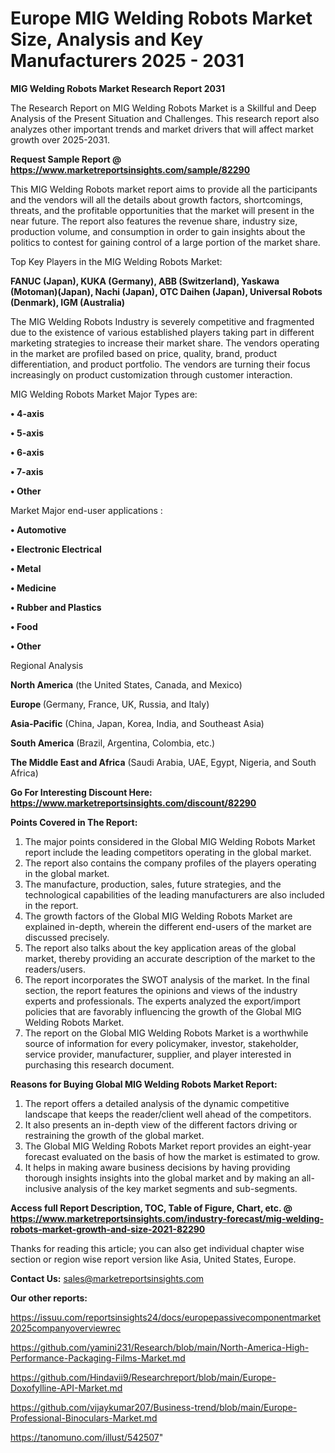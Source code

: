 # Europe MIG Welding Robots Market Size, Analysis and Key Manufacturers 2025 - 2031

<strong>MIG Welding Robots Market Research Report 2031</strong>

The Research Report on MIG Welding Robots Market is a Skillful and Deep Analysis of the Present Situation and Challenges. This research report also analyzes other important trends and market drivers that will affect market growth over 2025-2031.

<strong>Request Sample Report @ <a href=https://www.marketreportsinsights.com/sample/82290>https://www.marketreportsinsights.com/sample/82290</a></strong>

This MIG Welding Robots market report aims to provide all the participants and the vendors will all the details about growth factors, shortcomings, threats, and the profitable opportunities that the market will present in the near future. The report also features the revenue share, industry size, production volume, and consumption in order to gain insights about the politics to contest for gaining control of a large portion of the market share.

Top Key Players in the MIG Welding Robots Market:

<strong>FANUC (Japan), KUKA (Germany), ABB (Switzerland), Yaskawa (Motoman)(Japan), Nachi (Japan), OTC Daihen (Japan), Universal Robots (Denmark), IGM (Australia)</strong>

The MIG Welding Robots Industry is severely competitive and fragmented due to the existence of various established players taking part in different marketing strategies to increase their market share. The vendors operating in the market are profiled based on price, quality, brand, product differentiation, and product portfolio. The vendors are turning their focus increasingly on product customization through customer interaction.

MIG Welding Robots Market Major Types are:

<strong>• 4-axis

• 5-axis

• 6-axis

• 7-axis

• Other</strong>

Market Major end-user applications :

<strong>• Automotive

• Electronic Electrical

• Metal

• Medicine

• Rubber and Plastics

• Food

• Other</strong>

Regional Analysis

</u><strong><b>North America</b></strong> (the United States, Canada, and Mexico)

<strong><b>Europe </b></strong>(Germany, France, UK, Russia, and Italy)

<strong><b>Asia-Pacific</b></strong> (China, Japan, Korea, India, and Southeast Asia)

<strong><b>South America</b></strong> (Brazil, Argentina, Colombia, etc.)

<strong><b>The Middle East and Africa</b></strong> (Saudi Arabia, UAE, Egypt, Nigeria, and South Africa)

<strong>Go For Interesting Discount Here: <a href=https://www.marketreportsinsights.com/discount/82290>https://www.marketreportsinsights.com/discount/82290</a></strong>

<strong>Points Covered in The Report:</strong>
<ol>
  <li>The major points considered in the Global MIG Welding Robots Market report include the leading competitors operating in the global market.</li>
  <li>The report also contains the company profiles of the players operating in the global market.</li>
  <li>The manufacture, production, sales, future strategies, and the technological capabilities of the leading manufacturers are also included in the report.</li>
  <li>The growth factors of the Global MIG Welding Robots Market are explained in-depth, wherein the different end-users of the market are discussed precisely.</li>
  <li>The report also talks about the key application areas of the global market, thereby providing an accurate description of the market to the readers/users.</li>
  <li>The report incorporates the SWOT analysis of the market. In the final section, the report features the opinions and views of the industry experts and professionals. The experts analyzed the export/import policies that are favorably influencing the growth of the Global MIG Welding Robots Market.</li>
  <li>The report on the Global MIG Welding Robots Market is a worthwhile source of information for every policymaker, investor, stakeholder, service provider, manufacturer, supplier, and player interested in purchasing this research document.</li>
</ol>
<strong>Reasons for Buying Global MIG Welding Robots Market Report:</strong>

<ol>
  <li>The report offers a detailed analysis of the dynamic competitive landscape that keeps the reader/client well ahead of the competitors.</li>
  <li>It also presents an in-depth view of the different factors driving or restraining the growth of the global market.</li>
  <li>The Global MIG Welding Robots Market report provides an eight-year forecast evaluated on the basis of how the market is estimated to grow.</li>
  <li>It helps in making aware business decisions by having providing thorough insights insights into the global market and by making an all-inclusive analysis of the key market segments and sub-segments.</li>
</ol>
<strong>Access full Report Description, TOC, Table of Figure, Chart, etc. @ <a href=https://www.marketreportsinsights.com/industry-forecast/mig-welding-robots-market-growth-and-size-2021-82290>https://www.marketreportsinsights.com/industry-forecast/mig-welding-robots-market-growth-and-size-2021-82290</a></strong>


Thanks for reading this article; you can also get individual chapter wise section or region wise report version like Asia, United States, Europe.

<strong>Contact Us:</strong>
sales@marketreportsinsights.com

<strong>Our other reports:</strong>

<a href=https://issuu.com/reportsinsights24/docs/europepassivecomponentmarket2025companyoverviewrec>https://issuu.com/reportsinsights24/docs/europepassivecomponentmarket2025companyoverviewrec</a>

<a href=https://github.com/yamini231/Research/blob/main/North-America-High-Performance-Packaging-Films-Market.md>https://github.com/yamini231/Research/blob/main/North-America-High-Performance-Packaging-Films-Market.md</a>

<a href=https://github.com/Hindavii9/Researchreport/blob/main/Europe-Doxofylline-API-Market.md>https://github.com/Hindavii9/Researchreport/blob/main/Europe-Doxofylline-API-Market.md</a>

<a href=https://github.com/vijaykumar207/Business-trend/blob/main/Europe-Professional-Binoculars-Market.md>https://github.com/vijaykumar207/Business-trend/blob/main/Europe-Professional-Binoculars-Market.md</a>

<a href=https://tanomuno.com/illust/542507>https://tanomuno.com/illust/542507</a>"
